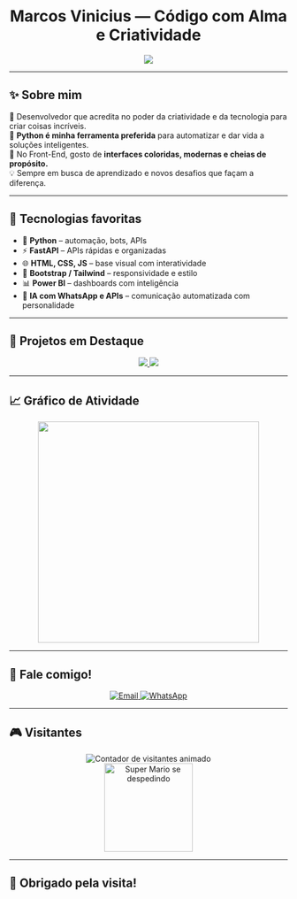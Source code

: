 <h1 align="center"> Marcos Vinicius — Código com Alma e Criatividade</h1>

<p align="center">
  <img src="https://readme-typing-svg.herokuapp.com?font=Orbitron&size=22&pause=1200&color=000000&center=true&vCenter=true&width=600&lines=Transformando+ideias+em+experiências;Criatividade+%2B+Código+%3D+Impacto;Seu+projeto+%2C+minha+missão!" />
</p>

---

## ✨ Sobre mim

🎨 Desenvolvedor que acredita no poder da criatividade e da tecnologia para criar coisas incríveis.  
🐍 **Python é minha ferramenta preferida** para automatizar e dar vida a soluções inteligentes.  
🌈 No Front-End, gosto de **interfaces coloridas, modernas e cheias de propósito.**  
💡 Sempre em busca de aprendizado e novos desafios que façam a diferença.

---

## 🌟 Tecnologias favoritas

- 🐍 **Python** – automação, bots, APIs  
- ⚡ **FastAPI** – APIs rápidas e organizadas  
- 🌐 **HTML, CSS, JS** – base visual com interatividade  
- 💜 **Bootstrap / Tailwind** – responsividade e estilo  
- 📊 **Power BI** – dashboards com inteligência  
- 🤖 **IA com WhatsApp e APIs** – comunicação automatizada com personalidade

---

## 🚀 Projetos em Destaque

<p align="center">
  <a href="https://github.com/Marcozmr/Experts">
    <img src="https://github-readme-stats.vercel.app/api/pin/?username=Marcozmr&repo=Experts&theme=highcontrast&border_color=FFD700&title_color=FFD700" />
  </a>
  <a href="https://github.com/Marcozmr/project-signos">
    <img src="https://github-readme-stats.vercel.app/api/pin/?username=Marcozmr&repo=project-signos&theme=cobalt&border_color=8E44AD&title_color=F9CFF3" />
  </a>
</p>

---

## 📈 Gráfico de Atividade

<p align="center">
  <img src="https://github-readme-stats.vercel.app/api?username=Marcozmr&show_icons=true&theme=tokyonight&hide_title=true&count_private=true&include_all_commits=true&hide=issues&hide_border=true" width="400" />
</p>

---

## 💌 Fale comigo!

<p align="center">
  <a href="mailto:mr.vinicius1@icloud.com" target="_blank">
    <img src="https://img.shields.io/badge/Email-000000?style=for-the-badge&logo=gmail&logoColor=white" alt="Email" />
  </a>
  <a href="https://wa.me/5516982319218" target="_blank">
    <img src="https://img.shields.io/badge/WhatsApp-25D366?style=for-the-badge&logo=whatsapp&logoColor=white" alt="WhatsApp" />
  </a>
</p>

---

## 🎮 Visitantes

<p align="center">
  <img src="https://count.getloli.com/get/@Marcozmr?theme=rule34" alt="Contador de visitantes animado" />
  <br/>
  <img src="https://media.giphy.com/media/PAqjdPkJLDsmc/giphy.gif" width="160" alt="Super Mario se despedindo" />
</p>

---

## 💖 Obrigado pela visita!


